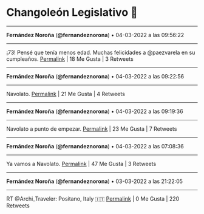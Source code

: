 # Changoleón Legislativo 🙈
*****
**Fernández Noroña** (**@fernandeznorona**) • 04-03-2022 a las 09:56:22
*****
¡73! Pensé que tenía menos edad. Muchas felicidades a @paezvarela en su cumpleaños.
[Permalink](https://twitter.com/fernandeznorona/status/1499805966983786498) | 18 Me Gusta | 3 Retweets
*****
**Fernández Noroña** (**@fernandeznorona**) • 04-03-2022 a las 09:22:56
*****
Navolato.
[Permalink](https://twitter.com/fernandeznorona/status/1499797553054773254) | 21 Me Gusta | 4 Retweets
*****
**Fernández Noroña** (**@fernandeznorona**) • 04-03-2022 a las 09:19:36
*****
Navolato a punto de empezar.
[Permalink](https://twitter.com/fernandeznorona/status/1499796717096497153) | 23 Me Gusta | 7 Retweets
*****
**Fernández Noroña** (**@fernandeznorona**) • 04-03-2022 a las 07:08:36
*****
Ya vamos a Navolato.
[Permalink](https://twitter.com/fernandeznorona/status/1499763747165925379) | 47 Me Gusta | 3 Retweets
*****
**Fernández Noroña** (**@fernandeznorona**) • 03-03-2022 a las 21:22:05
*****
RT @Archi_Traveler: Positano, Italy 🇮🇹
[Permalink](https://twitter.com/fernandeznorona/status/1499616145518645248) | 0 Me Gusta | 220 Retweets